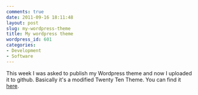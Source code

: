 ```yaml
---
comments: true
date: 2011-09-16 18:11:48
layout: post
slug: my-wordpress-theme
title: My wordpress theme
wordpress_id: 601
categories:
- Development
- Software
---
```


This week I was asked to publish my Wordpress theme and now I uploaded it to github. Basically it's a modified Twenty Ten Theme. You can find it [here](https://github.com/bitboxer/wp-bodos-theme). 
